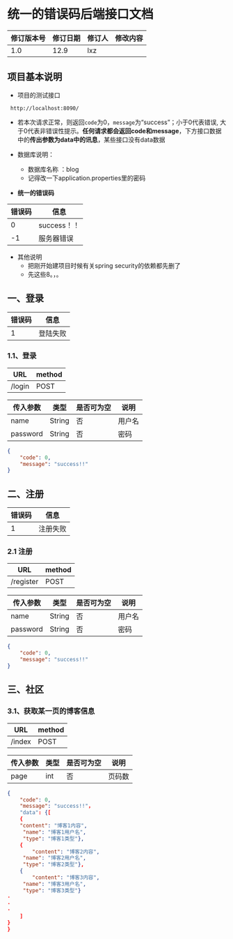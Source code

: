 # **统一的错误码**后端接口文档

| 修订版本号 | 修订日期 | 修订人 | 修改内容 |
| ---------- | -------- | ------ | -------- |
| 1.0        | 12.9     | lxz    |          |

## 项目基本说明

- 项目的测试接口

` http://localhost:8090/`

- 若本次请求正常，则返回`code`为0，`message`为“success”；小于0代表错误, 大于0代表非错误性提示。**任何请求都会返回code和message**，下方接口数据中的**传出参数为data中的讯息**，某些接口没有data数据
- 数据库说明：
  - 数据库名称 ：blog
  - 记得改一下application.properties里的密码

- **统一的错误码**

| 错误码 | 信息        |
| ------ | ----------- |
| 0      | success！！ |
| -1     | 服务器错误  |

- 其他说明
  - 把刚开始建项目时候有关spring security的依赖都先删了
  - 先这些8。，。

## 一、登录

| 错误码 | 信息     |
| ------ | -------- |
| 1      | 登陆失败 |

### 1.1、登录

| URL    | method |
| ------ | ------ |
| /login | POST   |

| 传入参数 | 类型   | 是否可为空 | 说明   |
| -------- | ------ | ---------- | ------ |
| name     | String | 否         | 用户名 |
| password | String | 否         | 密码   |

```json
{
    "code": 0,
    "message": "success!!"
}
```

## 二、注册

| 错误码 | 信息     |
| ------ | -------- |
| 1      | 注册失败 |

### 2.1 注册

| URL       | method |
| --------- | ------ |
| /register | POST   |

| 传入参数 | 类型   | 是否可为空 | 说明   |
| -------- | ------ | ---------- | ------ |
| name     | String | 否         | 用户名 |
| password | String | 否         | 密码   |

```json
{
    "code": 0,
    "message": "success!!"
}
```

## 三、社区



### 3.1、获取某一页的博客信息

| URL    | method |
| ------ | ------ |
| /index | POST   |

| 传入参数 | 类型 | 是否可为空 | 说明   |
| -------- | ---- | ---------- | ------ |
| page     | int  | 否         | 页码数 |

```json
{
    "code": 0,
    "message": "success!!"，
    "data": {[
    {
    "content": "博客1内容",
	 "name": "博客1用户名",
	 "type": "博客1类型"},
	{
        "content": "博客2内容",
	 "name": "博客2用户名",
	 "type": "博客2类型"},
	{
        "content": "博客3内容",
	 "name": "博客3用户名",
	 "type": "博客3类型"}
·
·
·
    ]
}
}
```



